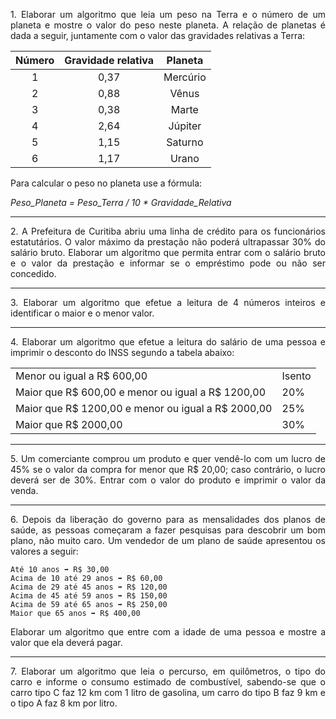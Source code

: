 <p align="justify">1. Elaborar um algoritmo que leia um peso na Terra e o número de um planeta e mostre o valor do peso neste planeta. A relação de planetas é dada a seguir, juntamente com o valor das gravidades relativas a Terra:</p>

<center>

| Número | Gravidade relativa | Planeta |
|:------:|:------------------:|:-------:|
| 1      | 0,37               | Mercúrio|
| 2      | 0,88               | Vênus   |
| 3      | 0,38               | Marte   |
| 4      | 2,64               | Júpiter |
| 5      | 1,15               | Saturno |
| 6      | 1,17               | Urano   |

</center>

<p  align="justify">Para calcular o peso no planeta use a fórmula:</p>

<em>Peso_Planeta = Peso_Terra / 10 * Gravidade_Relativa</em>

<hr>

<p align="justify">2. A Prefeitura de Curitiba abriu uma linha de crédito para os funcionários estatutários. O valor máximo da prestação não poderá ultrapassar 30% do salário bruto. Elaborar um algoritmo que permita entrar com o salário bruto e o valor da prestação e informar se o empréstimo pode ou não ser concedido.</p>

<hr>

<p align="justify">3. Elaborar um algoritmo que efetue a leitura de 4 números inteiros e identificar o maior e o menor valor.</p>

<hr>

<p align="justify">4. Elaborar um algoritmo que efetue a leitura do salário de uma pessoa e imprimir o desconto do INSS segundo a tabela abaixo:</p>

<center>

<table>
    <tr>
        <td style="text-align:left;">Menor ou igual a R$ 600,00</th>
        <td>Isento</th>
    </tr>
    <tr>
        <td style="text-align:left;">Maior que R$ 600,00 e menor ou igual a R$ 1200,00</td>
        <td>20%</td>
    </tr>
    <tr>
        <td style="text-align:left;">Maior que R$ 1200,00 e menor ou igual a R$ 2000,00</td>
        <td>25%</td>
    </tr>
    <tr>
        <td style="text-align:left;">Maior que R$ 2000,00</td>
        <td>30%</td>
    </tr>
</table>

</center>

<hr>

<p align="justify">5. Um comerciante comprou um produto e quer vendê-lo com um lucro de 45% se o valor da compra for menor que R$ 20,00; caso contrário, o lucro deverá ser de 30%. Entrar com o valor do produto e imprimir o valor da venda.</p>

<hr>

<p align="justify">6. Depois da liberação do governo para as mensalidades dos planos de saúde, as pessoas começaram a fazer pesquisas para descobrir um bom plano, não muito caro. Um vendedor de um plano de saúde apresentou os valores a
seguir:</p>

    Até 10 anos ➡ R$ 30,00
    Acima de 10 até 29 anos ➡ R$ 60,00
    Acima de 29 até 45 anos ➡ R$ 120,00
    Acima de 45 até 59 anos ➡ R$ 150,00
    Acima de 59 até 65 anos ➡ R$ 250,00
    Maior que 65 anos ➡ R$ 400,00

<p align="justify">Elaborar um algoritmo que entre com a idade de uma pessoa e mostre a valor que ela deverá pagar.</p>

<hr>

<p align="justify">7. Elaborar um algoritmo que leia o percurso, em quilômetros, o tipo do carro e informe o consumo estimado de combustível, sabendo-se que o carro tipo C faz 12 km com 1 litro de gasolina, um carro do tipo B faz 9 km e o tipo A faz 8 km por litro.</p>
